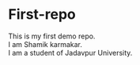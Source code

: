 # First-repo
This is my first demo repo.
<br>
I am Shamik karmakar. <br>
I am a student of Jadavpur University.
